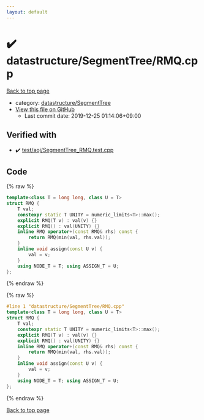 ```yaml
---
layout: default
---
```


<!-- mathjax config similar to math.stackexchange -->
<script type="text/javascript" async
  src="https://cdnjs.cloudflare.com/ajax/libs/mathjax/2.7.5/MathJax.js?config=TeX-MML-AM_CHTML">
</script>
<script type="text/x-mathjax-config">
  MathJax.Hub.Config({
    TeX: { equationNumbers: { autoNumber: "AMS" }},
    tex2jax: {
      inlineMath: [ ['$','$'] ],
      processEscapes: true
    },
    "HTML-CSS": { matchFontHeight: false },
    displayAlign: "left",
    displayIndent: "2em"
  });
</script>

<script type="text/javascript" src="https://cdnjs.cloudflare.com/ajax/libs/jquery/3.4.1/jquery.min.js"></script>
<script src="https://cdn.jsdelivr.net/npm/jquery-balloon-js@1.1.2/jquery.balloon.min.js" integrity="sha256-ZEYs9VrgAeNuPvs15E39OsyOJaIkXEEt10fzxJ20+2I=" crossorigin="anonymous"></script>
<script type="text/javascript" src="../../../assets/js/copy-button.js"></script>
<link rel="stylesheet" href="../../../assets/css/copy-button.css" />


# :heavy_check_mark: datastructure/SegmentTree/RMQ.cpp

<a href="../../../index.html">Back to top page</a>

* category: <a href="../../../index.html#cbada5aa9c548d7605cff951f3e28eda">datastructure/SegmentTree</a>
* <a href="{{ site.github.repository_url }}/blob/master/datastructure/SegmentTree/RMQ.cpp">View this file on GitHub</a>
    - Last commit date: 2019-12-25 01:14:06+09:00




## Verified with

* :heavy_check_mark: <a href="../../../verify/test/aoj/SegmentTree_RMQ.test.cpp.html">test/aoj/SegmentTree_RMQ.test.cpp</a>


## Code

<a id="unbundled"></a>
{% raw %}
```cpp
template<class T = long long, class U = T>
struct RMQ {
	T val;
	constexpr static T UNITY = numeric_limits<T>::max();
	explicit RMQ(T v) : val(v) {}
	explicit RMQ() : val(UNITY) {}
	inline RMQ operator+(const RMQ& rhs) const {
		return RMQ(min(val, rhs.val));
	}
	inline void assign(const U v) {
		val = v;
	}
	using NODE_T = T; using ASSIGN_T = U;
};
```
{% endraw %}

<a id="bundled"></a>
{% raw %}
```cpp
#line 1 "datastructure/SegmentTree/RMQ.cpp"
template<class T = long long, class U = T>
struct RMQ {
	T val;
	constexpr static T UNITY = numeric_limits<T>::max();
	explicit RMQ(T v) : val(v) {}
	explicit RMQ() : val(UNITY) {}
	inline RMQ operator+(const RMQ& rhs) const {
		return RMQ(min(val, rhs.val));
	}
	inline void assign(const U v) {
		val = v;
	}
	using NODE_T = T; using ASSIGN_T = U;
};
```
{% endraw %}

<a href="../../../index.html">Back to top page</a>

